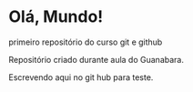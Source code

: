 # Olá, Mundo!
 primeiro repositório do curso git e github

Repositório criado durante aula do Guanabara.

Escrevendo aqui no git hub para teste.
